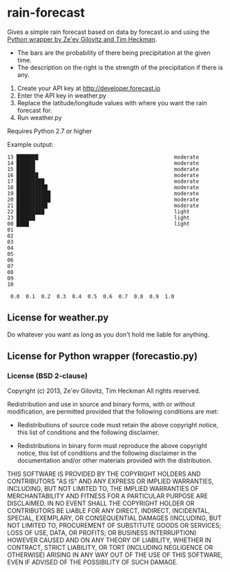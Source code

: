 rain-forecast
=============

Gives a simple rain forecast based on data by forecast.io and using the
[Python wrapper by Ze'ev Gilovitz and Tim Heckman](https://github.com/ZeevG/python-forcast.io).

 * The bars are the probability of there being precipitation at the given time.
 * The description on the right is the strength of the precipitation if there is any.

1. Create your API key at http://developer.forecast.io
2. Enter the API key in weather.py
3. Replace the latitude/longitude values with where you want the rain forecast for.
4. Run weather.py

Requires Python 2.7 or higher

Example output:

    13 ███████                                            moderate
    14 ██████                                             moderate
    15 ██████                                             moderate
    16 ███████                                            moderate
    17 █████████                                          moderate
    18 ██████████                                         moderate
    19 ███████████                                        moderate
    20 ███████████                                        moderate
    21 ██████████                                         moderate
    22 █████████                                          light
    23 ██████                                             light
    00 ████                                               light
    01                                                    
    02                                                    
    03                                                    
    04                                                    
    05                                                    
    06                                                    
    07                                                    
    08                                                    
    09                                                    
    10                                                    
    
     0.0  0.1  0.2  0.3  0.4  0.5  0.6  0.7  0.8  0.9  1.0
     
## License for weather.py

Do whatever you want as long as you don't hold me liable for anything.

## License for Python wrapper (forecastio.py)

### License (BSD 2-clause)

Copyright (c) 2013, Ze'ev Gilovitz, Tim Heckman
All rights reserved.

Redistribution and use in source and binary forms, with or without modification, are permitted provided that the following conditions are met:

* Redistributions of source code must retain the above copyright notice, this list of conditions and the following disclaimer.

* Redistributions in binary form must reproduce the above copyright notice, this list of conditions and the following disclaimer in the documentation and/or other materials provided with the distribution.


THIS SOFTWARE IS PROVIDED BY THE COPYRIGHT HOLDERS AND CONTRIBUTORS "AS IS" AND ANY EXPRESS OR IMPLIED WARRANTIES, INCLUDING, BUT NOT LIMITED TO, THE IMPLIED WARRANTIES OF MERCHANTABILITY AND FITNESS FOR A PARTICULAR PURPOSE ARE DISCLAIMED. IN NO EVENT SHALL THE COPYRIGHT HOLDER OR CONTRIBUTORS BE LIABLE FOR ANY DIRECT, INDIRECT, INCIDENTAL, SPECIAL, EXEMPLARY, OR CONSEQUENTIAL DAMAGES (INCLUDING, BUT NOT LIMITED TO, PROCUREMENT OF SUBSTITUTE GOODS OR SERVICES; LOSS OF USE, DATA, OR PROFITS; OR BUSINESS INTERRUPTION) HOWEVER CAUSED AND ON ANY THEORY OF LIABILITY, WHETHER IN CONTRACT, STRICT LIABILITY, OR TORT (INCLUDING NEGLIGENCE OR OTHERWISE) ARISING IN ANY WAY OUT OF THE USE OF THIS SOFTWARE, EVEN IF ADVISED OF THE POSSIBILITY OF SUCH DAMAGE.